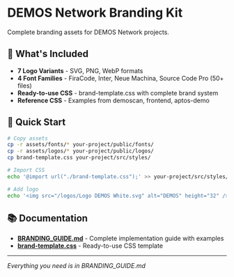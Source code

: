 # DEMOS Network Branding Kit

Complete branding assets for DEMOS Network projects.

## 📁 What's Included

- **7 Logo Variants** - SVG, PNG, WebP formats  
- **4 Font Families** - FiraCode, Inter, Neue Machina, Source Code Pro (50+ files)
- **Ready-to-use CSS** - brand-template.css with complete brand system
- **Reference CSS** - Examples from demoscan, frontend, aptos-demo

## 🚀 Quick Start

```bash
# Copy assets
cp -r assets/fonts/* your-project/public/fonts/
cp -r assets/logos/* your-project/public/logos/
cp brand-template.css your-project/src/styles/

# Import CSS
echo '@import url("./brand-template.css");' >> your-project/src/styles/main.css

# Add logo
echo '<img src="/logos/Logo DEMOS White.svg" alt="DEMOS" height="32" />' 
```

## 📚 Documentation

- **[BRANDING_GUIDE.md](BRANDING_GUIDE.md)** - Complete implementation guide with examples
- **[brand-template.css](brand-template.css)** - Ready-to-use CSS template

---
*Everything you need is in BRANDING_GUIDE.md*
